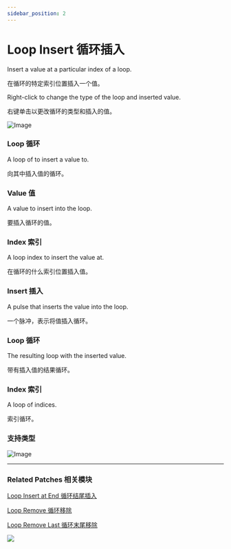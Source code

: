 ```yaml
---
sidebar_position: 2
---
```


# Loop Insert 循环插入

Insert a value at a particular index of a loop.

在循环的特定索引位置插入一个值。

Right-click to change the type of the loop and inserted value.

右键单击以更改循环的类型和插入的值。

![Image](https://s3.us-west-2.amazonaws.com/secure.notion-static.com/a8a125dd-1b74-4239-85f4-4d1dabfae75d/Untitled.png?X-Amz-Algorithm=AWS4-HMAC-SHA256&X-Amz-Content-Sha256=UNSIGNED-PAYLOAD&X-Amz-Credential=AKIAT73L2G45EIPT3X45%2F20220602%2Fus-west-2%2Fs3%2Faws4_request&X-Amz-Date=20220602T173128Z&X-Amz-Expires=86400&X-Amz-Signature=63065279eb32c000e27bd31a01e9eb53c94e26cbe10f6bce3b4b2b7cd2cd37c0&X-Amz-SignedHeaders=host&response-content-disposition=filename%20%3D%22Untitled.png%22&x-id=GetObject)

### Loop 循环

A loop of to insert a value to.

向其中插入值的循环。

### Value 值

A value to insert into the loop.

要插入循环的值。

### Index 索引

A loop index to insert the value at.

在循环的什么索引位置插入值。

### Insert 插入

A pulse that inserts the value into the loop.

一个脉冲，表示将值插入循环。

### Loop 循环

The resulting loop with the inserted value.

带有插入值的结果循环。

### Index 索引

A loop of indices.

索引循环。

### 支持类型

![Image](https://s3.us-west-2.amazonaws.com/secure.notion-static.com/01e93283-0a3f-4c08-89ff-cab444942e9a/Untitled.png?X-Amz-Algorithm=AWS4-HMAC-SHA256&X-Amz-Content-Sha256=UNSIGNED-PAYLOAD&X-Amz-Credential=AKIAT73L2G45EIPT3X45%2F20220602%2Fus-west-2%2Fs3%2Faws4_request&X-Amz-Date=20220602T173139Z&X-Amz-Expires=86400&X-Amz-Signature=c22fdf46d043868f5d7659c8b627fc03569695cfaaab83acf7f3457e2229255b&X-Amz-SignedHeaders=host&response-content-disposition=filename%20%3D%22Untitled.png%22&x-id=GetObject)

------

### Related Patches 相关模块

[Loop Insert at End 循环结尾插入](./Loop%20Insert%20at%20End.md)

[Loop Remove 循环移除](./Loop%20Remove.md)

[Loop Remove Last 循环末尾移除](./Loop%20Remove%20Last.md)

![](https://s3.us-west-2.amazonaws.com/secure.notion-static.com/c0ebe22c-11fd-458d-bbc3-2a65e73ef910/Untitled.png?X-Amz-Algorithm=AWS4-HMAC-SHA256&X-Amz-Content-Sha256=UNSIGNED-PAYLOAD&X-Amz-Credential=AKIAT73L2G45EIPT3X45%2F20220602%2Fus-west-2%2Fs3%2Faws4_request&X-Amz-Date=20220602T173147Z&X-Amz-Expires=86400&X-Amz-Signature=1600bc80f21bf6969c396c3b6743b189b4e9e352b043f09c7c7c01d3c7ebe8fc&X-Amz-SignedHeaders=host&response-content-disposition=filename%20%3D%22Untitled.png%22&x-id=GetObject)
